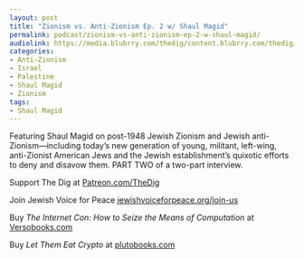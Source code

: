 ```yaml
---
layout: post
title: "Zionism vs. Anti-Zionism Ep. 2 w/ Shaul Magid"
permalink: podcast/zionism-vs-anti-zionism-ep-2-w-shaul-magid/
audiolink: https://media.blubrry.com/thedig/content.blubrry.com/thedig/The_Dig-EP_428-Magid.mp3
categories:
- Anti-Zionism
- Israel
- Palestine
- Shaul Magid
- Zionism
tags:
- Shaul Magid
---
```


Featuring Shaul Magid on post-1948 Jewish Zionism and Jewish anti-Zionism—including today’s new generation of young, militant, left-wing, anti-Zionist American Jews and the Jewish establishment’s quixotic efforts to deny and disavow them. PART TWO of a two-part interview.

Support The Dig at [Patreon.com/TheDig](http://Patreon.com/TheDig)

Join Jewish Voice for Peace [jewishvoiceforpeace.org/join-us](http://jewishvoiceforpeace.org/join-us)

Buy *The Internet Con: How to Seize the Means of Computation* at [Versobooks.com](http://Versobooks.com)

Buy *Let Them Eat Crypto* at [plutobooks.com](http://plutobooks.com)

